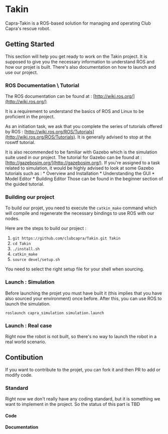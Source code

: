 # Takin
 Capra-Takin is a ROS-based solution for managing and operating Club Capra's rescue robot.

## Getting Started

This section will help you get ready to work on the Takin project. It is supposed to give you the necessary information to understand ROS and how our projet is built. There's also documentation on how to launch and use our project.

### ROS Documentation \ Tutorial

The ROS documentation can be found at : [http://wiki.ros.org/](http://wiki.ros.org/)

It is a requirement to understand the basics of ROS and Linux to be proficient in the project. 

As an initiation task, we ask that you complete the series of tutorials offered by ROS : [http://wiki.ros.org/ROS/Tutorials](http://wiki.ros.org/ROS/Tutorials). It is generally advised to stop at the roswtf tutorial.

It is also recommended to be familiar with Gazebo which is the simulation suite used in our project. The tutorial for Gazebo can be found at : [http://gazebosim.org/](http://gazebosim.org/). If you're assigned to a task related to simulation, it would be highly advised to look at some Gazebo tutorials such as : 
    * Overview and Installation
    * Understanding the GUI
    * Model Editor
    * Building Editor
Those can be found in the beginner section of the guided tutorial. 

### Building our project

To build our projet, you need to execute the `catkin_make` command which will compile and regenerate the necessary bindings to use ROS with our nodes.

Here are the steps to build our project : 

1. `git https://github.com/clubcapra/Takin.git Takin`
2. `cd Takin`
3. `./install.sh`
4. `catkin_make`
5. `source devel/setup.sh`

You need to select the right setup file for your shell when sourcing.

### Launch : Simulation

Before launching the projet you must have built it (this implies that you have also sourced your environment) once before. After this, you can use ROS to launch the simulation. 

`roslaunch capra_simulation simulation.launch`

### Launch : Real case

Right now the robot is not built, so there's no way to launch the robot in a real world scenario. 

## Contibution 

If you want to contribute to the projet, you can fork it and then PR to add or modify code. 

### Standard

Right now we don't really have any coding standard, but it is something we want to implement in the project. So the status of this part is TBD 

#### Code

#### Documentation
